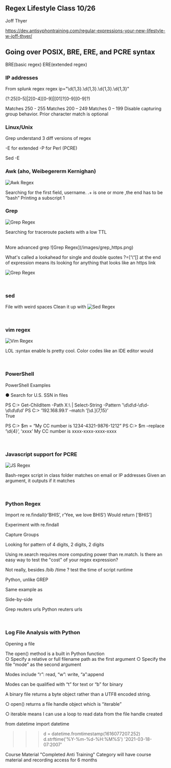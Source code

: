 ## Regex Lifestyle  Class 10/26

Joff Thyer 

https://dev.antisyphontraining.com/regular-expressions-your-new-lifestyle-w-joff-thyer/


## Going over POSIX, BRE, ERE, and PCRE syntax 

BRE(basic regex) ERE(extended regex)

### IP addresses 

From splunk regex 
  regex ip="\d{1,3}.\d{1,3}\.\d{1,3}\.\d{1,3}"

(?:25[0-5]|2[0-4][0-9]|[01]?[0-9][0-9]?)

Matches 250 - 255
Matches 200 – 249
Matches 0 – 199
Disable capturing group behavior. Prior character match is optional


### Linux/Unix 

Grep understand 3 diff versions of regex 

-E for extended 
-P for Perl (PCRE)

Sed 
-E 





### Awk (aho, Weibegererm Kernighan) 
![Awk Regex](/images/Awk_Regex.png)


Searching for the first field, username. .+ is one or more ,the end has to be “bash”
Printing a subscript 1



### Grep

![Grep Regex](/images/grep_regex.png)

Searching for traceroute packets with a low TTL 

<br>
More advanced grep 
![Grep Regex](/images/grep_https.png)

What's called a lookahead for single and double quotes 
?=[‘\“[] at the end of expression means its looking for anything that looks like an https link 

![Grep Regex](/images/grep_advanced_explanation.png)


<br>

### sed

File with weird spaces 
Clean it up with 
![Sed Regex](/images/sed_regex.png)

<br>

### vim regex 

![Vim Regex](/images/vim_regex.png)

LOL
:syntax enable
Is pretty cool. Color codes like an IDE editor would

<br>

### PowerShell
		 	 	 				
PowerShell Examples
						
● Search for U.S. SSN in files
						
PS C:\> Get-ChildItem -Path X:\ | Select-String -Pattern '\d\d\d-\d\d-\d\d\d\d’ PS C:\> ’192.168.99.1’ –match ’[\d\.]{7,15}’						
True
						
PS C:\> $m = “My CC number is 1234-4321-9876-1212” PS C:\> $m –replace ‘\d{4}’, ‘xxxx’
My CC number is xxxx-xxxx-xxxx-xxxx 
					
				
			
		


<br>

### Javascript support for PCRE 

![JS Regex](/images/JS_Regex.png)



Bash-regex script in class folder matches on email or IP addresses 
Given an argument, it outputs if it matches 

<br>

### Python Regex 

Import re 
re.findall(r’BHIS’, r’Yee, we love BHIS’)
Would return 
[‘BHIS’]

Experiment with re.findall 

Capture Groups 


Looking for pattern of 4 digits, 2 digits, 2 digits 


Using re.search requires more computing power than re.match. Is there an easy way to test the "cost" of your regex expression?

Not really, besides /bib /time ? test the time of script runtime 


Python, unlike GREP 




Same example as 




Side-by-side


Grep reuters urls
Python reuters urls







<br>

### Log File Analysis with Python 

Opening a file 							
						
The open() method is a built in Python function					 								
	○  Specify a relative or full filename path as the first argument
	○  Specify the file “mode” as the second argument
 																 										
Modes include “r”: read, “w”: write, “a”:append
 									
Modes can be qualified with “t” for text or “b” for binary
								 		
A binary file returns a byte object rather than a UTF8 encoded string.
											
○  open() returns a file handle object which is “iterable”
 											
○  iterable means I can use a loop to read data from the file handle created 

from datetime import datetime

>>> d = datetime.fromtimestamp(1616077207.252)
>>> d.strftime('%Y-%m-%d-%H:%M%S')
'2021-03-18-07:2007'



Course Material 
 "Completed Anti Training" Category will have course material and recording access for 6 months
